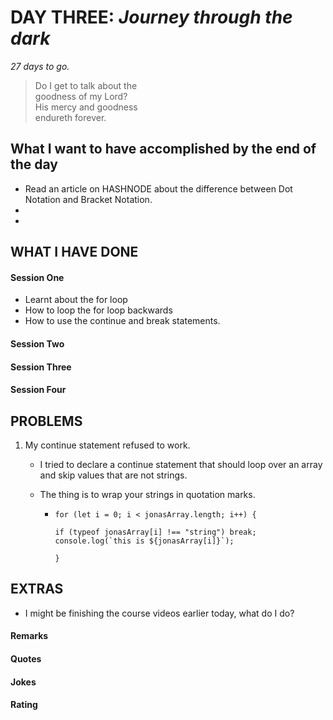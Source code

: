 # DAY THREE: _Journey through the dark_

_27 days to go._

> Do I get to talk about the  
> goodness of my Lord?  
> His mercy and goodness  
> endureth forever.

## What I want to have accomplished by the end of the day

- Read an article on HASHNODE about the difference between Dot Notation and Bracket Notation.
-
-

## WHAT I HAVE DONE

#### Session One

- Learnt about the for loop
- How to loop the for loop backwards
- How to use the continue and break statements.

#### Session Two

#### Session Three

#### Session Four

## PROBLEMS

1. My continue statement refused to work.

   - I tried to declare a continue statement that should loop over an array and skip values that are not strings.
   - The thing is to wrap your strings in quotation marks.

     - ```
       for (let i = 0; i < jonasArray.length; i++) {

       if (typeof jonasArray[i] !== "string") break;
       console.log(`this is ${jonasArray[i]}`);

       }
       ```

## EXTRAS

- I might be finishing the course videos earlier today, what do I do?

#### Remarks

#### Quotes

#### Jokes

#### Rating
